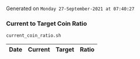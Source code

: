 Generated on `Monday 27-September-2021 at 07:40:27`

### Current to Target Coin Ratio
`current_coin_ratio.sh`

Date|Current|Target|Ratio
---|---|---|---
